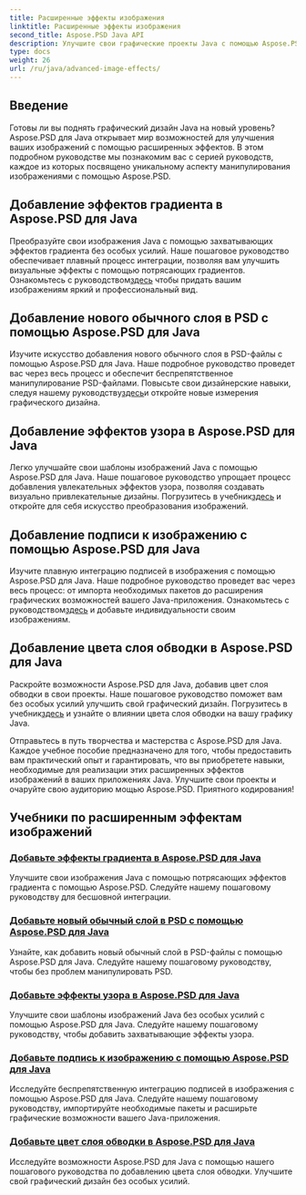 ```yaml
---
title: Расширенные эффекты изображения
linktitle: Расширенные эффекты изображения
second_title: Aspose.PSD Java API
description: Улучшите свои графические проекты Java с помощью Aspose.PSD! С легкостью осваивайте расширенные эффекты изображений — от градиентов и узоров до подписей и штрихов.
type: docs
weight: 26
url: /ru/java/advanced-image-effects/
---
```

## Введение
Готовы ли вы поднять графический дизайн Java на новый уровень? Aspose.PSD для Java открывает мир возможностей для улучшения ваших изображений с помощью расширенных эффектов. В этом подробном руководстве мы познакомим вас с серией руководств, каждое из которых посвящено уникальному аспекту манипулирования изображениями с помощью Aspose.PSD.

## Добавление эффектов градиента в Aspose.PSD для Java

 Преобразуйте свои изображения Java с помощью захватывающих эффектов градиента без особых усилий. Наше пошаговое руководство обеспечивает плавный процесс интеграции, позволяя вам улучшить визуальные эффекты с помощью потрясающих градиентов. Ознакомьтесь с руководством[здесь](./add-gradient-effects/) чтобы придать вашим изображениям яркий и профессиональный вид.

## Добавление нового обычного слоя в PSD с помощью Aspose.PSD для Java

 Изучите искусство добавления нового обычного слоя в PSD-файлы с помощью Aspose.PSD для Java. Наше подробное руководство проведет вас через весь процесс и обеспечит беспрепятственное манипулирование PSD-файлами. Повысьте свои дизайнерские навыки, следуя нашему руководству[здесь](./add-new-regular-layer/)и откройте новые измерения графического дизайна.

## Добавление эффектов узора в Aspose.PSD для Java

 Легко улучшайте свои шаблоны изображений Java с помощью Aspose.PSD для Java. Наше пошаговое руководство упрощает процесс добавления увлекательных эффектов узора, позволяя создавать визуально привлекательные дизайны. Погрузитесь в учебник[здесь](./add-pattern-effects/) и откройте для себя искусство преобразования изображений.

## Добавление подписи к изображению с помощью Aspose.PSD для Java

 Изучите плавную интеграцию подписей в изображения с помощью Aspose.PSD для Java. Наше подробное руководство проведет вас через весь процесс: от импорта необходимых пакетов до расширения графических возможностей вашего Java-приложения. Ознакомьтесь с руководством[здесь](./add-signature-to-image/) и добавьте индивидуальности своим изображениям.

## Добавление цвета слоя обводки в Aspose.PSD для Java

Раскройте возможности Aspose.PSD для Java, добавив цвет слоя обводки в свои проекты. Наше пошаговое руководство поможет вам без особых усилий улучшить свой графический дизайн. Погрузитесь в учебник[здесь](./add-stroke-layer-color/) и узнайте о влиянии цвета слоя обводки на вашу графику Java.

Отправьтесь в путь творчества и мастерства с Aspose.PSD для Java. Каждое учебное пособие предназначено для того, чтобы предоставить вам практический опыт и гарантировать, что вы приобретете навыки, необходимые для реализации этих расширенных эффектов изображений в ваших приложениях Java. Улучшите свои проекты и очаруйте свою аудиторию мощью Aspose.PSD. Приятного кодирования!
## Учебники по расширенным эффектам изображений
### [Добавьте эффекты градиента в Aspose.PSD для Java](./add-gradient-effects/)
Улучшите свои изображения Java с помощью потрясающих эффектов градиента с помощью Aspose.PSD. Следуйте нашему пошаговому руководству для бесшовной интеграции.
### [Добавьте новый обычный слой в PSD с помощью Aspose.PSD для Java](./add-new-regular-layer/)
Узнайте, как добавить новый обычный слой в PSD-файлы с помощью Aspose.PSD для Java. Следуйте нашему пошаговому руководству, чтобы без проблем манипулировать PSD.
### [Добавьте эффекты узора в Aspose.PSD для Java](./add-pattern-effects/)
Улучшите свои шаблоны изображений Java без особых усилий с помощью Aspose.PSD для Java. Следуйте нашему пошаговому руководству, чтобы добавить захватывающие эффекты узора.
### [Добавьте подпись к изображению с помощью Aspose.PSD для Java](./add-signature-to-image/)
Исследуйте беспрепятственную интеграцию подписей в изображения с помощью Aspose.PSD для Java. Следуйте нашему пошаговому руководству, импортируйте необходимые пакеты и расширьте графические возможности вашего Java-приложения.
### [Добавьте цвет слоя обводки в Aspose.PSD для Java](./add-stroke-layer-color/)
Исследуйте возможности Aspose.PSD для Java с помощью нашего пошагового руководства по добавлению цвета слоя обводки. Улучшите свой графический дизайн без особых усилий.